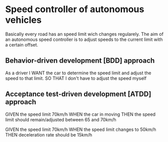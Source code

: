 # Speed controller of autonomous vehicles

Basically every road has an speed limit wich changes regularely. The aim of an autonomous speed controller is to adjust speeds to the current limit with a certain offset.

## Behavior-driven development [BDD] approach  
As a        driver
I WANT      the car to determine the speed limit and adjust the speed to that limit.
SO THAT     I don't have to adjust the speed myself

## Acceptance test-driven development [ATDD] approach 
GIVEN       the speed limit 70km/h
WHEN        the car in moving
THEN        the speed limit should remain/adjusted between 65 and 70km/h

GIVEN       the speed limit 70km/h
WHEN        the speed limit changes to 50km/h
THEN        deceleration rate should be 15km/h